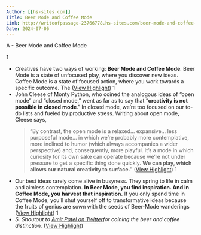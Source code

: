 ```yaml
---
Author: [[hs-sites.com]]
Title: Beer Mode and Coffee Mode
Link: http://writeofpassage-23766778.hs-sites.com/beer-mode-and-coffee-mode?ecid=ACsprvvk5JGhGFh2_0Po_kmzS9EIZtS592WrZzl1f-F3f_X3mNZwYQ_Nz2d-nBoT7VITW617gJ7l&utm_medium=email&_hsmi=265223082&_hsenc=p2ANqtz-_BuziOznDAtG376VlPlO-I5iI1xbv4cD0ibscNeJE3ABHG4qETgGBaW5LIxY-hJECxYShI9vn5ADP7vVpEfWFqXbns4w&utm_content=265223082&utm_source=hs_email
Date: 2024-07-06
---
```

A - Beer Mode and Coffee Mode

1
- Creatives have two ways of working: **Beer Mode and Coffee Mode**. Beer Mode is a state of unfocused play, where you discover new ideas. Coffee Mode is a state of focused action, where you work towards a specific outcome.
  The ([View Highlight](https://read.readwise.io/read/01h4md2rd2nxrfm88xbcftpkev))
1
- John Cleese of Monty Python, who coined the analogous ideas of “open mode” and “closed mode,” went as far as to say that “**creativity is not possible in closed mode**.” In closed mode, we’re too focused on our to-do lists and fueled by productive stress. Writing about open mode, Cleese says,
  > “By contrast, the open mode is a relaxed… expansive… less purposeful mode… in which we’re probably more contemplative, more inclined to humor (which always accompanies a wider perspective) and, consequently, more playful. It’s a mode in which curiosity for its own sake can operate because we’re not under pressure to get a specific thing done quickly. **We can play, which allows our natural creativity to surface.**” ([View Highlight](https://read.readwise.io/read/01h4md4133pjdgqcma4kbj8ry9))
1
- Our best ideas rarely come alive in busyness. They spring to life in calm and aimless contemplation. **In Beer Mode, you find inspiration. And in Coffee Mode, you harvest that inspiration.** If you only spend time in Coffee Mode, you’ll shut yourself off to transformative ideas because the fruits of genius are sown with the seeds of Beer-Mode wanderings ([View Highlight](https://read.readwise.io/read/01h4md6n0x0xmfq8q9ch87nhfx))
1
- *S. Shoutout to* [*Amit Patel on Twitter*](https://twitter.com/redblobgames/status/1345087024139669505?s=21&utm_source=hs_email&utm_medium=email&utm_content=265223082&_hsenc=p2ANqtz-9xqNuYpMBV46dr0Zk8gIDd7moHl4oMGNPU8YqHZVdOGOhOw5nOui1s3z9oLaA-jQG1KotdJEdwsMf3FGIFQSFMYFr-Jw)*for coining the beer and coffee distinction.* ([View Highlight](https://read.readwise.io/read/01h4md7vzkfgcqhefwvhk45byw))
